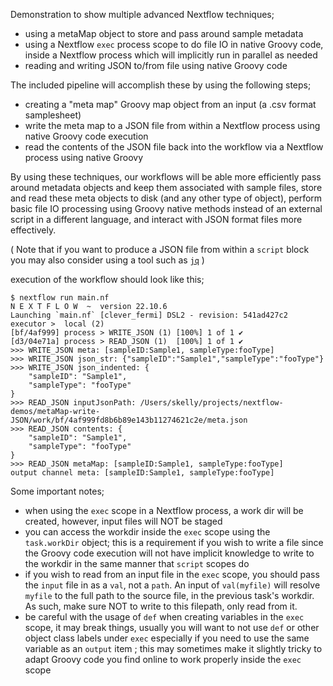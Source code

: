 Demonstration to show multiple advanced Nextflow techniques;

- using a metaMap object to store and pass around sample metadata
- using a Nextflow `exec` process scope to do file IO in native Groovy code, inside a Nextflow process which will implicitly run in parallel as needed
- reading and writing JSON to/from file using native Groovy code

The included pipeline will accomplish these by using the following steps;

- creating a "meta map" Groovy map object from an input (a .csv format samplesheet)
- write the meta map to a JSON file from within a Nextflow process using native Groovy code execution
- read the contents of the JSON file back into the workflow via a Nextflow process using native Groovy

By using these techniques, our workflows will be able more efficiently pass around metadata objects and keep them associated with sample files, store and read these meta objects to disk (and any other type of object), perform basic file IO processing using Groovy native methods instead of an external script in a different language, and interact with JSON format files more effectively.

( Note that if you want to produce a JSON file from within a `script` block you may also consider using a tool such as [`jq`](https://stedolan.github.io/jq/) )

execution of the workflow should look like this;

```
$ nextflow run main.nf
N E X T F L O W  ~  version 22.10.6
Launching `main.nf` [clever_fermi] DSL2 - revision: 541ad427c2
executor >  local (2)
[bf/4af999] process > WRITE_JSON (1) [100%] 1 of 1 ✔
[d3/04e71a] process > READ_JSON (1)  [100%] 1 of 1 ✔
>>> WRITE_JSON meta: [sampleID:Sample1, sampleType:fooType]
>>> WRITE_JSON json_str: {"sampleID":"Sample1","sampleType":"fooType"}
>>> WRITE_JSON json_indented: {
    "sampleID": "Sample1",
    "sampleType": "fooType"
}
>>> READ_JSON inputJsonPath: /Users/skelly/projects/nextflow-demos/metaMap-write-JSON/work/bf/4af999fd8b6b89e143b11274621c2e/meta.json
>>> READ_JSON contents: {
    "sampleID": "Sample1",
    "sampleType": "fooType"
}
>>> READ_JSON metaMap: [sampleID:Sample1, sampleType:fooType]
output channel meta: [sampleID:Sample1, sampleType:fooType]
```

Some important notes;

- when using the `exec` scope in a Nextflow process, a work dir will be created, however, input files will NOT be staged
- you can access the workdir inside the `exec` scope using the `task.workDir` object; this is a requirement if you wish to write a file since the Groovy code execution will not have implicit knowledge to write to the workdir in the same manner that `script` scopes do
- if you wish to read from an input file in the `exec` scope, you should pass the `input` file in as a `val`, not a `path`. An input of `val(myfile)` will resolve `myfile` to the full path to the source file, in the previous task's workdir. As such, make sure NOT to write to this filepath, only read from it.
- be careful with the usage of `def` when creating variables in the `exec` scope, it may break things, usually you will want to not use `def` or other object class labels under `exec` especially if you need to use the same variable as an `output` item ; this may sometimes make it slightly tricky to adapt Groovy code you find online to work properly inside the `exec` scope